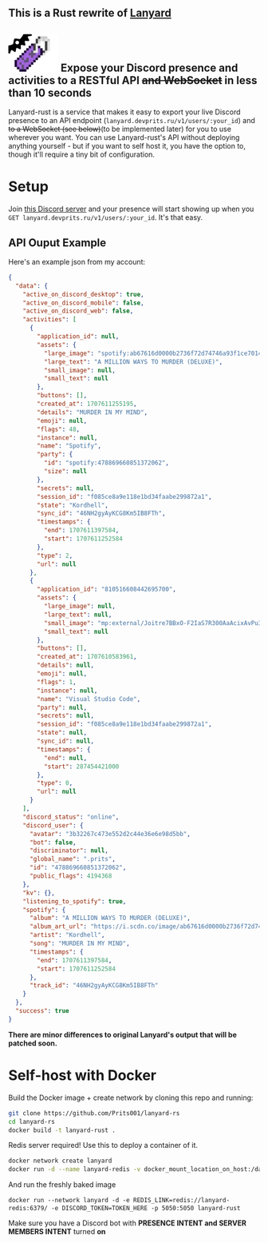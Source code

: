
## This is a Rust rewrite of [Lanyard](https://github.com/Phineas/lanyard)
## <img src="https://github.com/Prits001/lanyard-rs/blob/3f5add219fe2d6be49bcb6f05f8d7d6a677df849/Icon.png" width="100"/> Expose your Discord presence and activities to a RESTful API ~~and WebSocket~~ in less than 10 seconds

Lanyard-rust is a service that makes it easy to export your live Discord presence to an API endpoint (`lanyard.devprits.ru/v1/users/:your_id`) and ~~to a WebSocket (see below)~~(to be implemented later) for you to use wherever you want.
You can use Lanyard-rust's API without deploying anything yourself - but if you want to self host it, you have the option to, though it'll require a tiny bit of configuration.

# Setup
Join [this Discord server](https://discord.gg/9yQSzXUpsB) and your presence will start showing up when you `GET lanyard.devprits.ru/v1/users/:your_id`. It's that easy.

## API Ouput Example
Here's an example json from my account:
```json
{
  "data": {
    "active_on_discord_desktop": true,
    "active_on_discord_mobile": false,
    "active_on_discord_web": false,
    "activities": [
      {
        "application_id": null,
        "assets": {
          "large_image": "spotify:ab67616d0000b2736f72d74746a93f1ce7014bc0",
          "large_text": "A MILLION WAYS TO MURDER (DELUXE)",
          "small_image": null,
          "small_text": null
        },
        "buttons": [],
        "created_at": 1707611255195,
        "details": "MURDER IN MY MIND",
        "emoji": null,
        "flags": 48,
        "instance": null,
        "name": "Spotify",
        "party": {
          "id": "spotify:478869660851372062",
          "size": null
        },
        "secrets": null,
        "session_id": "f085ce8a9e118e1bd34faabe299872a1",
        "state": "Kordhell",
        "sync_id": "46NH2gyAyKCG8Km5IB8FTh",
        "timestamps": {
          "end": 1707611397584,
          "start": 1707611252584
        },
        "type": 2,
        "url": null
      },
      {
        "application_id": "810516608442695700",
        "assets": {
          "large_image": null,
          "large_text": null,
          "small_image": "mp:external/Joitre7BBxO-F2IaS7R300AaAcixAvPu3WD1YchRgdc/https/raw.githubusercontent.com/LeonardSSH/vscord/main/assets/icons/vscode.png",
          "small_text": null
        },
        "buttons": [],
        "created_at": 1707610583961,
        "details": null,
        "emoji": null,
        "flags": 1,
        "instance": null,
        "name": "Visual Studio Code",
        "party": null,
        "secrets": null,
        "session_id": "f085ce8a9e118e1bd34faabe299872a1",
        "state": null,
        "sync_id": null,
        "timestamps": {
          "end": null,
          "start": 287454421000
        },
        "type": 0,
        "url": null
      }
    ],
    "discord_status": "online",
    "discord_user": {
      "avatar": "3b32267c473e552d2c44e36e6e98d5bb",
      "bot": false,
      "discriminator": null,
      "global_name": ".prits",
      "id": "478869660851372062",
      "public_flags": 4194368
    },
    "kv": {},
    "listening_to_spotify": true,
    "spotify": {
      "album": "A MILLION WAYS TO MURDER (DELUXE)",
      "album_art_url": "https://i.scdn.co/image/ab67616d0000b2736f72d74746a93f1ce7014bc0",
      "artist": "Kordhell",
      "song": "MURDER IN MY MIND",
      "timestamps": {
        "end": 1707611397584,
        "start": 1707611252584
      },
      "track_id": "46NH2gyAyKCG8Km5IB8FTh"
    }
  },
  "success": true
}
```
__There are minor differences to original Lanyard's output that will be patched soon.__

# Self-host with Docker
Build the Docker image + create network by cloning this repo and running:
```bash
git clone https://github.com/Prits001/lanyard-rs
cd lanyard-rs
docker build -t lanyard-rust .
```
Redis server required! Use this to deploy a container of it.
```bash
docker network create lanyard
docker run -d --name lanyard-redis -v docker_mount_location_on_host:/data redis-alpine
```
And run the freshly baked image
```
docker run --network lanyard -d -e REDIS_LINK=redis://lanyard-redis:6379/ -e DISCORD_TOKEN=TOKEN_HERE -p 5050:5050 lanyard-rust
```
Make sure you have a Discord bot with **__PRESENCE INTENT and SERVER MEMBERS INTENT__** turned **on**
